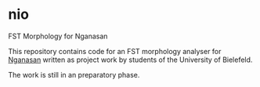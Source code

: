 # nio
FST Morphology for Nganasan

This repository contains code for an FST morphology analyser for [Nganasan](https://en.wikipedia.org/wiki/Nganasan_language) written as project work by students of the University of Bielefeld.

The work is still in an preparatory phase.
